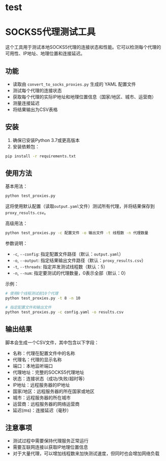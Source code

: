# test
# SOCKS5代理测试工具

这个工具用于测试本地SOCKS5代理的连接状态和性能。它可以检测每个代理的可用性、IP地址、地理位置和连接延迟。

## 功能

- 读取由 `convert_to_socks_proxies.py` 生成的 YAML 配置文件
- 测试每个代理的连接状态
- 获取每个代理的实际IP地址和地理位置信息（国家/地区、城市、运营商）
- 测量连接延迟
- 将结果输出为CSV表格

## 安装

1. 确保已安装Python 3.7或更高版本
2. 安装依赖包：

```bash
pip install -r requirements.txt
```

## 使用方法

基本用法：

```bash
python test_proxies.py
```

这将使用默认配置（读取`output.yaml`文件）测试所有代理，并将结果保存到`proxy_results.csv`。

高级用法：

```bash
python test_proxies.py -c 配置文件 -o 输出文件 -t 线程数 -n 代理数量
```

参数说明：
- `-c`, `--config`: 指定配置文件路径（默认：`output.yaml`）
- `-o`, `--output`: 指定结果输出文件路径（默认：`proxy_results.csv`）
- `-t`, `--threads`: 指定并发测试线程数（默认：5）
- `-n`, `--num`: 指定要测试的代理数量，0表示全部（默认：0）

示例：

```bash
# 使用8个线程测试前10个代理
python test_proxies.py -t 8 -n 10

# 指定配置文件和输出文件
python test_proxies.py -c config.yaml -o results.csv
```

## 输出结果

脚本会生成一个CSV文件，其中包含以下字段：
- 名称：代理在配置文件中的名称
- 代理名：代理的显示名称
- 端口：本地监听端口
- 代理地址：完整的SOCKS5代理地址
- 状态：连接状态（成功/失败/超时等）
- IP地址：远程服务器的IP地址
- 国家/地区：远程服务器的所在国家或地区
- 城市：远程服务器的所在城市
- 运营商：远程服务器的网络运营商
- 延迟(ms)：连接延迟（毫秒）

## 注意事项

- 测试过程中需要保持代理服务正常运行
- 需要互联网连接以获取IP地理位置信息
- 对于大量代理，可以增加线程数来加快测试速度，但同时也会增加网络负载 